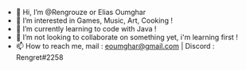 - 👋 Hi, I’m @Rengrouze or Elias Oumghar
- 👀 I’m interested in Games, Music, Art, Cooking !
- 🌱 I’m currently learning to code with Java !
- 💞️ I’m not looking to collaborate on something yet, i'm learning first !
- 📫 How to reach me, mail : eoumghar@gmail.com | Discord : Rengret#2258 

<!---
Rengrouze/Rengrouze is a ✨ special ✨ repository because its `README.md` (this file) appears on your GitHub profile.
You can click the Preview link to take a look at your changes.
--->
